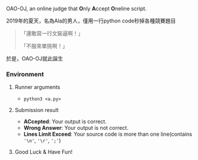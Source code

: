 OAO-OJ, an online judge that **O**nly **A**ccept **O**neline script.

2019年的夏天，名為Ala的男人，僅用一行python code秒掉各種競賽題目

> 「還敢寫一行文裝逼啊！」
>
> 「不服來單挑啊！」

於是，OAO-OJ就此誕生

### Environment

1. Runner arguments
	- `python3 <a.py>`


2. Submission result
	- **ACcepted**: Your output is correct.
	- **Wrong Answer**: Your output is not correct.
	- **Lines Limit Exceed**: Your source code is more than one line(contains `'\n'`, `'\r'`, `';'`)


3. Good Luck & Have Fun!